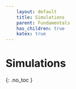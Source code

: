 ```yaml
---
    layout: default
    title: Simulations
    parent: Fundamentals
    has_children: true
    katex: true
---
```

# Simulations
{: .no_toc }




